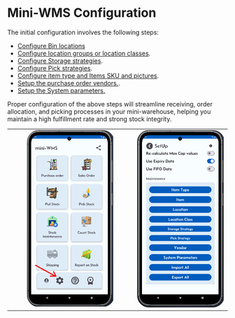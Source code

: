 <h1>Mini-WMS Configuration</h1>

<p>The initial configuration involves the following steps:</p>

<ul>
  <li><a href="configureLocations.html">Configure  Bin locations</a></li>
  <li><a href="configureLocationClasses.md">Configure location groups or location classes</a>.</li>
  <li><a href="storageStrategy.md">Configure Storage strategies</a>.</li>
  <li><a href="pickStrategy.md">Configure Pick strategies</a>.</li>
  <li><a href="configureItems.md">Configure item type and Items SKU and pictures</a>.</li>
  <li><a href="addVendors.md">Setup the purchase order vendors.</a>.</li>
  <li><a href="configureSystemParameters.md">Setup the System parameters.</a></li>
</ul>
<p>Proper configuration of the above steps will streamline receiving, order allocation, and picking processes in your mini-warehouse, helping you maintain a high fulfillment rate and strong stock integrity.</p>

<table style="width: 100%; border-collapse: collapse;">
  <tr>
    <!-- Column 1 -->
    <td style="width: 33%; text-align: right; vertical-align: top;">
      <img src="asset/mainScreen.png" alt="Step 1" width="200">
    </td>
    <!-- Column 2 -->
    <td style="width: 33%; text-align: right; vertical-align: top;">
      <img src="asset/miniWMSSetup.png" alt="Step 2" width="200">
    </td>
  </tr>
</table>
